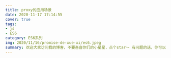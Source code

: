 ```yaml
---
title: proxy的应用场景
date: 2020-11-17 17:14:55
cover: true
tags:
- js
- ES6
category: ES6系列
img: 2020/11/16/promise-de-xue-xi/es6.jpeg
summary: 欢迎大家访问我的博客，不要吝啬你们的小星星，点个star～ 有问题的话，你可以将问题在留言板留言问我.
---
```

